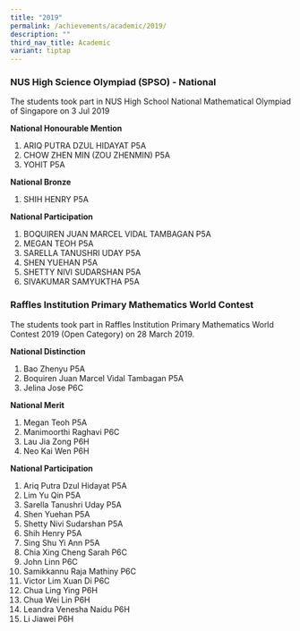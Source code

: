 ```yaml
---
title: "2019"
permalink: /achievements/academic/2019/
description: ""
third_nav_title: Academic
variant: tiptap
---
```

### NUS High Science Olympiad (SPSO) - National

The students took part in NUS High School National Mathematical Olympiad of Singapore on 3 Jul 2019

**National Honourable Mention**  

1.  ARIQ PUTRA DZUL HIDAYAT P5A
2. CHOW ZHEN MIN (ZOU ZHENMIN) P5A
3. YOHIT P5A

**National Bronze**

1. SHIH HENRY P5A

**National Participation**

1. BOQUIREN JUAN MARCEL VIDAL TAMBAGAN P5A
2. MEGAN TEOH P5A
3. SARELLA TANUSHRI UDAY P5A
4. SHEN YUEHAN P5A
5. SHETTY NIVI SUDARSHAN P5A
6. SIVAKUMAR SAMYUKTHA P5A

### Raffles Institution Primary Mathematics World Contest

The students took part in Raffles Institution Primary Mathematics World Contest 2019 (Open Category) on 28 March 2019.

**National Distinction**  

1. Bao Zhenyu P5A
2. Boquiren Juan Marcel Vidal Tambagan P5A
3. Jelina Jose P6C

**National Merit**

1. Megan Teoh P5A
2. Manimoorthi Raghavi P6C
3. Lau Jia Zong P6H
4. Neo Kai Wen P6H

**National Participation**

1. Ariq Putra Dzul Hidayat P5A
2. Lim Yu Qin P5A
3. Sarella Tanushri Uday P5A
4. Shen Yuehan P5A
5. Shetty Nivi Sudarshan P5A
6. Shih Henry P5A
7. Sing Shu Yi Ann P5A
8. Chia Xing Cheng Sarah P6C
9. John Linn P6C
10. Samikkannu Raja Mathiny P6C
11. Victor Lim Xuan Di P6C
12. Chua Ling Ying P6H
13. Chua Wei Lin P6H
14. Leandra Venesha Naidu P6H
15. Li Jiawei P6H